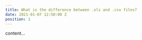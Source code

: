 ```yaml
---
title: What is the difference between .xls and .csv files?
date: 2021-01-07 12:50:00 Z
position: 1
---
```


content...